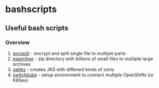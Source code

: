 # bashscripts
## Useful bash scripts

### Overview

1. [encsplit](./encsplit/) - encrypt and split single file to multiple parts
1. [eqarchive](./encsplit/) - zip directory with billions of small files to multiple large archives
1. [getjks](./getjks/) - creates JKS with different kinds of certs
1. [switchkube](./switchkube/) - setup environment to connect multiple OpenShifts (or K8Ses)
